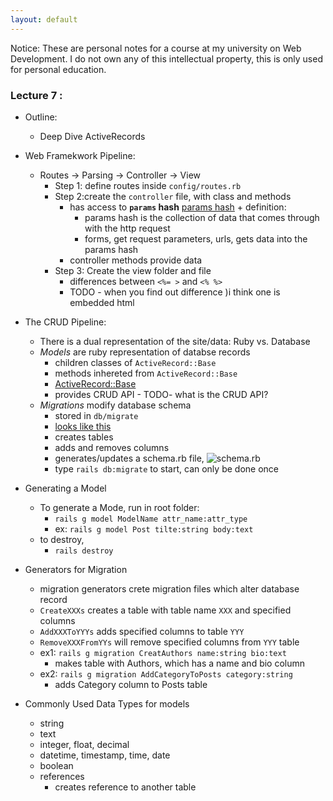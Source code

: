 ```yaml
---
layout: default
---
```

<script type="text/javascript" async
  src="https://cdn.mathjax.org/mathjax/latest/MathJax.js?config=TeX-MML-AM_CHTML">
</script>

Notice: These are personal notes for a course at my university on Web Development. I do not own any of this intellectual property, this is only used for personal education. 

### **Lecture 7 :**
* Outline:
    * Deep Dive ActiveRecords
* Web Framekwork Pipeline:
    - Routes -> Parsing -> Controller -> View
        - Step 1: define routes inside `config/routes.rb`
        - Step 2:create the `controller` file, with class and methods 
            + has access to **`params` hash** [params hash](https://gorails.com/episodes/the-params-hash) + definition:
                * params hash is the collection of data that comes through with the http request
                * forms, get request parameters, urls, gets data into the params hash
            + controller methods provide data
        - Step 3: Create the view folder and file
            + differences between `<%= >` and `<% %>`
            + TODO - when you find out difference )i think one is embedded html
  
* The CRUD Pipeline:
    - There is a dual representation of the site/data: Ruby vs. Database
    - *Models* are ruby representation of databse records 
        + children classes of `ActiveRecord::Base`
        + methods inhereted from `ActiveRecord::Base`
        + [ActiveRecord::Base](https://api.rubyonrails.org/classes/ActiveRecord/Base.html)
        + provides CRUD API - TODO- what is the CRUD API?
    - *Migrations* modify database schema
        + stored in `db/migrate`
        + [looks like this](delpinolisette.github.io/img/migration_file_peek.PNG)
        + creates tables
        + adds and removes columns
        + generates/updates a schema.rb file, ![schema.rb](delpinolisette.github.io/img/schema_peek.PNG)
        + type `rails db:migrate` to start, can only be done once

 
* Generating a Model 
    + To generate a Mode, run in root folder:
        * `rails g model ModelName attr_name:attr_type`
        * ex: `rails g model Post tilte:string body:text`
    + to destroy, 
        * `rails destroy`

 
* Generators for Migration 
    - migration generators crete migration files which alter database record
    - `CreateXXXs` creates a table with table name `XXX` and specified columns
    - `AddXXXToYYYs` adds specified columns to table `YYY`
    - `RemoveXXXFromYYs` will remove specified columns from `YYY` table
    - ex1: `rails g migration CreatAuthors name:string bio:text`
        + makes table with Authors, which has a name and bio column
    - ex2: `rails g migration AddCategoryToPosts category:string` 
        + adds Category column to Posts table

 
* Commonly Used Data Types for models
    * string 
    * text
    * integer, float, decimal
    * datetime, timestamp, time, date
    * boolean
    * references
        + creates reference to another table  
